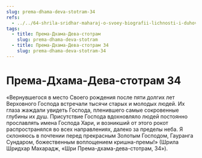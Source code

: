 ```yaml
---
slug: prema-dhama-deva-stotram-34
refs:
  - ../../64-shrila-sridhar-maharaj-o-svoey-biografii-lichnosti-i-duhovnom-opyte/981-1982-04-16-c4-prisutstvie-mahaprabhu-pri-napisanii-tridtsat-chetvertogo-stiha-shri-premadhama-deva-stotram.md
tags:
  - title: Према-Дхама-Дева-стотрам
    slug: prema-dhama-deva-stotram
  - title: Према-Дхама-Дева-стотрам 34
    slug: prema-dhama-deva-stotram-34
---
```


# Према-Дхама-Дева-стотрам 34

«Вернувшегося в место Своего рождения после пяти долгих лет Верховного Господа встречали тысячи старых и молодых людей. Их глаза жаждали увидеть Господа, пленившего самые сокровенные глубины их душ. Присутствие Господа вдохновляло людей постоянно прославлять имена Господа Хари, и возникший от этого рокот распространялся во всех направлениях, далеко за пределы неба. Я склоняюсь в почтении перед прекрасным Золотым Господом, Гауранга Сундаром, божественным воплощением кришна-премы!» (Шрила Шридхар Махарадж, «Шри Према-дхама-дева-стотрам, 34»).


